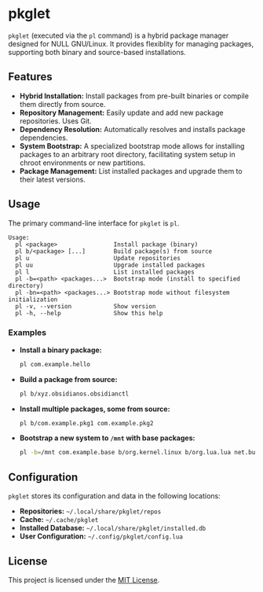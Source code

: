 # pkglet

`pkglet` (executed via the `pl` command) is a hybrid package manager designed for NULL GNU/Linux. It provides flexiblity for managing packages, supporting both binary and source-based installations.

## Features

*   **Hybrid Installation:** Install packages from pre-built binaries or compile them directly from source.
*   **Repository Management:** Easily update and add new package repositories. Uses Git.
*   **Dependency Resolution:** Automatically resolves and installs package dependencies.
*   **System Bootstrap:** A specialized bootstrap mode allows for installing packages to an arbitrary root directory, facilitating system setup in chroot environments or new partitions.
*   **Package Management:** List installed packages and upgrade them to their latest versions.

## Usage

The primary command-line interface for `pkglet` is `pl`.

```
Usage:
  pl <package>                Install package (binary)
  pl b/<package> [...]        Build package(s) from source
  pl u                        Update repositories
  pl uu                       Upgrade installed packages
  pl l                        List installed packages
  pl -b=<path> <packages...>  Bootstrap mode (install to specified directory)
  pl -bn=<path> <packages...> Bootstrap mode without filesystem initialization
  pl -v, --version            Show version
  pl -h, --help               Show this help
```

### Examples

*   **Install a binary package:**
    ```bash
    pl com.example.hello
    ```
*   **Build a package from source:**
    ```bash
    pl b/xyz.obsidianos.obsidianctl
    ```
*   **Install multiple packages, some from source:**
    ```bash
    pl b/com.example.pkg1 com.example.pkg2
    ```
*   **Bootstrap a new system to `/mnt` with base packages:**
    ```bash
    pl -b=/mnt com.example.base b/org.kernel.linux b/org.lua.lua net.busybox.busybox org.libc.musl
    ```

## Configuration

`pkglet` stores its configuration and data in the following locations:

*   **Repositories:** `~/.local/share/pkglet/repos`
*   **Cache:** `~/.cache/pkglet`
*   **Installed Database:** `~/.local/share/pkglet/installed.db`
*   **User Configuration:** `~/.config/pkglet/config.lua`

## License

This project is licensed under the [MIT License](LICENSE).
